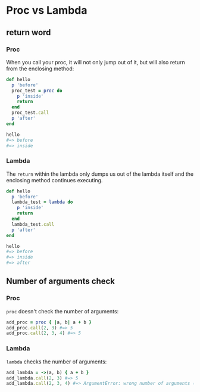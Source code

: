 # Proc vs Lambda

## return word

### Proc

When you call your proc, it will not only jump out of it, but will also return from the enclosing method:

```ruby
def hello
  p 'before'
  proc_test = proc do
    p 'inside'
    return
  end
  proc_test.call
  p 'after'
end

hello
#=> before
#=> inside
```

### Lambda

The `return` within the lambda only dumps us out of the lambda itself and the enclosing method continues executing.

```ruby
def hello
  p 'before'
  lambda_test = lambda do
    p 'inside'
    return
  end
  lambda_test.call
  p 'after'
end

hello
#=> before
#=> inside
#=> after
```

## Number of arguments check

### Proc

`proc` doesn't check the number of arguments:

```ruby
add_proc = proc { |a, b| a + b }
add_proc.call(2, 3) #=> 5
add_proc.call(2, 3, 4) #=> 5
```


### Lambda

`lambda` checks the number of arguments:

```ruby
add_lambda = ->(a, b) { a + b }
add_lambda.call(2, 3) #=> 5
add_lambda.call(2, 3, 4) #=> ArgumentError: wrong number of arguments (given 3, expected 2)
```
